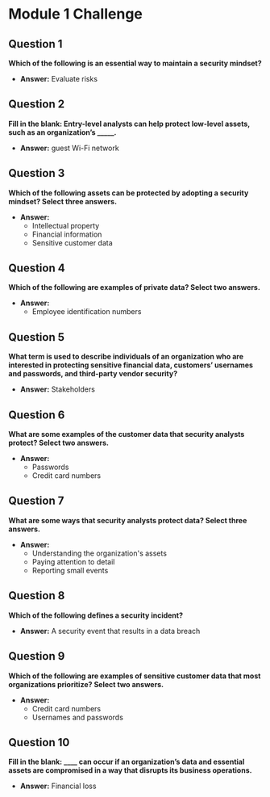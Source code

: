 # Module 1 Challenge

## Question 1
**Which of the following is an essential way to maintain a security mindset?**  
- **Answer:** Evaluate risks

## Question 2
**Fill in the blank: Entry-level analysts can help protect low-level assets, such as an organization’s _____.**  
- **Answer:** guest Wi-Fi network

## Question 3
**Which of the following assets can be protected by adopting a security mindset? Select three answers.**  
- **Answer:** 
  - Intellectual property  
  - Financial information  
  - Sensitive customer data

## Question 4
**Which of the following are examples of private data? Select two answers.**  
- **Answer:** 
  - Employee identification numbers  
  

## Question 5
**What term is used to describe individuals of an organization who are interested in protecting sensitive financial data, customers’ usernames and passwords, and third-party vendor security?**  
- **Answer:** Stakeholders

## Question 6
**What are some examples of the customer data that security analysts protect? Select two answers.**  
- **Answer:** 
  - Passwords  
  - Credit card numbers

## Question 7
**What are some ways that security analysts protect data? Select three answers.**  
- **Answer:** 
  - Understanding the organization's assets  
  - Paying attention to detail  
  - Reporting small events 

## Question 8
**Which of the following defines a security incident?**  
- **Answer:** A security event that results in a data breach

## Question 9
**Which of the following are examples of sensitive customer data that most organizations prioritize? Select two answers.**  
- **Answer:** 
  - Credit card numbers  
  - Usernames and passwords

## Question 10
**Fill in the blank: ____ can occur if an organization’s data and essential assets are compromised in a way that disrupts its business operations.**  
- **Answer:** Financial loss

